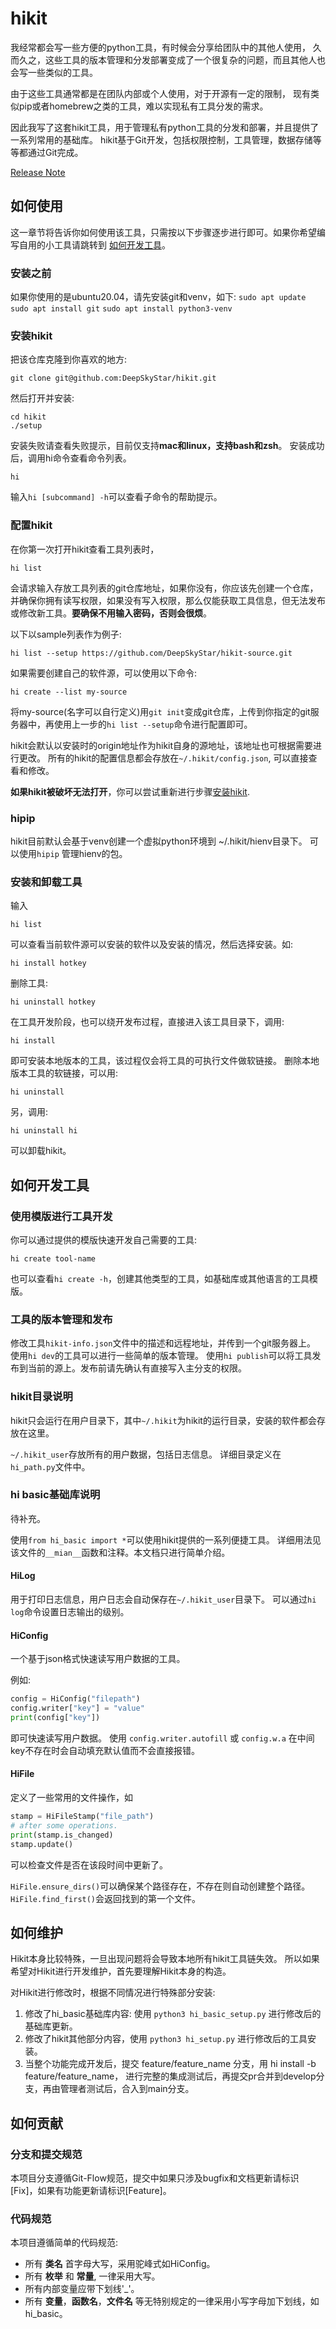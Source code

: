 # hikit
我经常都会写一些方便的python工具，有时候会分享给团队中的其他人使用，
久而久之，这些工具的版本管理和分发部署变成了一个很复杂的问题，而且其他人也会写一些类似的工具。

由于这些工具通常都是在团队内部或个人使用，对于开源有一定的限制，
现有类似pip或者homebrew之类的工具，难以实现私有工具分发的需求。

因此我写了这套hikit工具，用于管理私有python工具的分发和部署，并且提供了一系列常用的基础库。
hikit基于Git开发，包括权限控制，工具管理，数据存储等等都通过Git完成。

[Release Note](release-notes.md)

## 如何使用
这一章节将告诉你如何使用该工具，只需按以下步骤逐步进行即可。如果你希望编写自用的小工具请跳转到 [如何开发工具](#how_to_dev)。

### 安装之前
如果你使用的是ubuntu20.04，请先安装git和venv，如下:
`sudo apt update`
`sudo apt install git`
`sudo apt install python3-venv`

### 安装hikit
把该仓库克隆到你喜欢的地方:

```shell
git clone git@github.com:DeepSkyStar/hikit.git
```

然后打开并安装:

```shell
cd hikit
./setup
```

安装失败请查看失败提示，目前仅支持**mac和linux，支持bash和zsh**。
安装成功后，调用hi命令查看命令列表。

```shell
hi
```

输入`hi [subcommand] -h`可以查看子命令的帮助提示。

### 配置hikit
在你第一次打开hikit查看工具列表时，

```shell
hi list
```

会请求输入存放工具列表的git仓库地址，如果你没有，你应该先创建一个仓库，并确保你拥有读写权限，如果没有写入权限，那么仅能获取工具信息，但无法发布或修改新工具。**要确保不用输入密码，否则会很烦**。

以下以sample列表作为例子:
```shell
hi list --setup https://github.com/DeepSkyStar/hikit-source.git
```

如果需要创建自己的软件源，可以使用以下命令:
```shell
hi create --list my-source
```

将my-source(名字可以自行定义)用`git init`变成git仓库，上传到你指定的git服务器中，再使用上一步的`hi list --setup`命令进行配置即可。

hikit会默认以安装时的origin地址作为hikit自身的源地址，该地址也可根据需要进行更改。
所有的hikit的配置信息都会存放在`~/.hikit/config.json`, 可以直接查看和修改。

**如果hikit被破坏无法打开**，你可以尝试重新进行步骤[安装hikit](#安装hikit).

### hipip
hikit目前默认会基于venv创建一个虚拟python环境到 ~/.hikit/hienv目录下。
可以使用`hipip` 管理hienv的包。

### 安装和卸载工具
输入

```shell
hi list
```

可以查看当前软件源可以安装的软件以及安装的情况，然后选择安装。如:

```shell
hi install hotkey
```

删除工具:

```shell
hi uninstall hotkey
```

在工具开发阶段，也可以绕开发布过程，直接进入该工具目录下，调用:

```shell
hi install
```

即可安装本地版本的工具，该过程仅会将工具的可执行文件做软链接。
删除本地版本工具的软链接，可以用:
```shell
hi uninstall
```

另，调用:

```shell
hi uninstall hi
```

可以卸载hikit。

## <a id="how_to_dev">如何开发工具</a>

### 使用模版进行工具开发
你可以通过提供的模版快速开发自己需要的工具:

```shell
hi create tool-name
```

也可以查看`hi create -h`，创建其他类型的工具，如基础库或其他语言的工具模版。

### 工具的版本管理和发布
修改工具`hikit-info.json`文件中的描述和远程地址，并传到一个git服务器上。
使用`hi dev`的工具可以进行一些简单的版本管理。
使用`hi publish`可以将工具发布到当前的源上。发布前请先确认有直接写入主分支的权限。

### hikit目录说明
hikit只会运行在用户目录下，其中`~/.hikit`为hikit的运行目录，安装的软件都会存放在这里。

`~/.hikit_user`存放所有的用户数据，包括日志信息。
详细目录定义在`hi_path.py`文件中。

### hi basic基础库说明
待补充。

使用`from hi_basic import *`可以使用hikit提供的一系列便捷工具。
详细用法见该文件的`__mian__`函数和注释。本文档只进行简单介绍。

#### HiLog
用于打印日志信息，用户日志会自动保存在`~/.hikit_user`目录下。
可以通过`hi log`命令设置日志输出的级别。

#### HiConfig
一个基于json格式快速读写用户数据的工具。

例如:
```python
config = HiConfig("filepath")
config.writer["key"] = "value"
print(config["key"])
```

即可快速读写用户数据。
使用 `config.writer.autofill` 或 `config.w.a` 在中间key不存在时会自动填充默认值而不会直接报错。

#### HiFile
定义了一些常用的文件操作，如

```python
stamp = HiFileStamp("file_path")
# after some operations.
print(stamp.is_changed)
stamp.update()
```

可以检查文件是否在该段时间中更新了。

`HiFile.ensure_dirs()`可以确保某个路径存在，不存在则自动创建整个路径。
`HiFile.find_first()`会返回找到的第一个文件。

## 如何维护
Hikit本身比较特殊，一旦出现问题将会导致本地所有hikit工具链失效。
所以如果希望对Hikit进行开发维护，首先要理解Hikit本身的构造。

对Hikit进行修改时，根据不同情况进行特殊部分安装:
1. 修改了hi_basic基础库内容: 使用 `python3 hi_basic_setup.py` 进行修改后的基础库更新。
2. 修改了hikit其他部分内容，使用 `python3 hi_setup.py` 进行修改后的工具安装。
3. 当整个功能完成开发后，提交 feature/feature_name 分支，用 hi install -b feature/feature_name，
进行完整的集成测试后，再提交pr合并到develop分支，再由管理者测试后，合入到main分支。

## 如何贡献

### 分支和提交规范
本项目分支遵循Git-Flow规范，提交中如果只涉及bugfix和文档更新请标识[Fix]，如果有功能更新请标识[Feature]。

### 代码规范

本项目遵循简单的代码规范: 

* 所有 **类名** 首字母大写，采用驼峰式如HiConfig。
* 所有 **枚举** 和 **常量**, 一律采用大写。
* 所有内部变量应带下划线'_'。
* 所有 **变量**，**函数名**，**文件名** 等无特别规定的一律采用小写字母加下划线，如 hi_basic。
